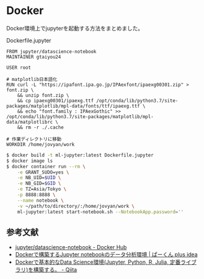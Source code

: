 # Docker
Docker環境上でjupyterを起動する方法をまとめました。

Dockerfile.jupyter
```
FROM jupyter/datascience-notebook
MAINTAINER gtaiyou24

USER root

# matplotlib日本語化
RUN curl -L "https://ipafont.ipa.go.jp/IPAexfont/ipaexg00301.zip" > font.zip \
    && unzip font.zip \
    && cp ipaexg00301/ipaexg.ttf /opt/conda/lib/python3.7/site-packages/matplotlib/mpl-data/fonts/ttf/ipaexg.ttf \
    && echo "font.family : IPAexGothic" >>  /opt/conda/lib/python3.7/site-packages/matplotlib/mpl-data/matplotlibrc \
    && rm -r ./.cache

# 作業ディレクトリに移動
WORKDIR /home/jovyan/work
```
```bash
$ docker build -t ml-jupyter:latest Dockerfile.jupyter
$ docker image ls 
$ docker container run --rm \
    -e GRANT_SUDO=yes \
    -e NB_UID=$UID \
    -e NB_GID=$GID \
    -e TZ=Asia/Tokyo \
    -p 8888:8888 \
    --name notebook \
    -v ~/path/to/directory/:/home/jovyan/work \
    ml-jupyter:latest start-notebook.sh --NotebookApp.password=''
```

## 参考文献

 - [jupyter/datascience-notebook - Docker Hub](https://hub.docker.com/r/jupyter/datascience-notebook/)
 - [Dockerで構築するJupyter notebookのデータ分析環境 | ぱーくん plus idea](https://web.plus-idea.net/on/docker-jupyter-notebook-python/)
 - [Dockerで基本的なData Science環境(Jupyter, Python, R, Julia, 定番ライブラリ)を構築する。 - Qiita](https://qiita.com/y4m3/items/c2703d4e131e05084b7b)